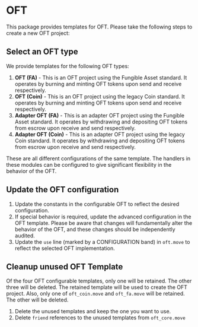 # OFT

This package provides templates for OFT. Please take the following steps to create a new OFT project:

## Select an OFT type

We provide templates for the following OFT types:

1. **OFT (FA)** - This is an OFT project using the Fungible Asset standard. It operates by burning and minting OFT
   tokens upon send and receive respectively.
2. **OFT (Coin)** - This is an OFT project using the legacy Coin standard. It operates by burning and minting OFT tokens
   upon send and receive respectively.
3. **Adapter OFT (FA)** - This is an adapter OFT project using the Fungible Asset standard. It operates by withdrawing
   and depositing OFT tokens from escrow upon receive and send respectively.
4. **Adapter OFT (Coin)** - This is an adapter OFT project using the legacy Coin standard. It operates by withdrawing
   and depositing OFT tokens from escrow upon receive and send respectively.

These are all different configurations of the same template. The handlers in these modules can be configured to
give significant flexibility in the behavior of the OFT.

## Update the OFT configuration

1. Update the constants in the configurable OFT to reflect the desired configuration.
2. If special behavior is required, update the advanced configuration in the OFT template. Please be aware that changes
   will fundamentally alter the behavior of the OFT, and these changes should be independently audited.
3. Update the `use` line (marked by a CONFIGURATION band) in `oft.move` to reflect the selected OFT implementation.

## Cleanup unused OFT Template

Of the four OFT configurable templates, only one will be retained. The other three will be deleted. The retained
template will be used to create the OFT project. Also, only one of `oft_coin.move` and `oft_fa.move` will be retained.
The other will be deleted.

1. Delete the unused templates and keep the one you want to use.
2. Delete `friend` references to the unused templates from `oft_core.move`
